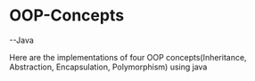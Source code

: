 # OOP-Concepts
--Java

Here are the implementations of four OOP concepts(Inheritance, Abstraction, Encapsulation, Polymorphism) using java
